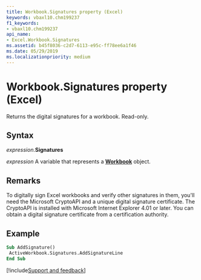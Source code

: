 ```yaml
---
title: Workbook.Signatures property (Excel)
keywords: vbaxl10.chm199237
f1_keywords:
- vbaxl10.chm199237
api_name:
- Excel.Workbook.Signatures
ms.assetid: b45f8036-c2d7-6113-e95c-ff78ee6a1f46
ms.date: 05/29/2019
ms.localizationpriority: medium
---
```



# Workbook.Signatures property (Excel)

Returns the digital signatures for a workbook. Read-only.


## Syntax

_expression_.**Signatures**

_expression_ A variable that represents a **[Workbook](Excel.Workbook.md)** object.


## Remarks

To digitally sign Excel workbooks and verify other signatures in them, you'll need the Microsoft CryptoAPI and a unique digital signature certificate. The CryptoAPI is installed with Microsoft Internet Explorer 4.01 or later. You can obtain a digital signature certificate from a certification authority.


## Example

```vb
Sub AddSignature() 
 ActiveWorkbook.Signatures.AddSignatureLine 
End Sub
```



[!include[Support and feedback](~/includes/feedback-boilerplate.md)]